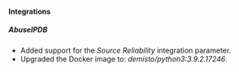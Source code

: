 
#### Integrations
##### AbuseIPDB
- Added support for the *Source Reliability* integration parameter.
- Upgraded the Docker image to: *demisto/python3:3.9.2.17246*.

